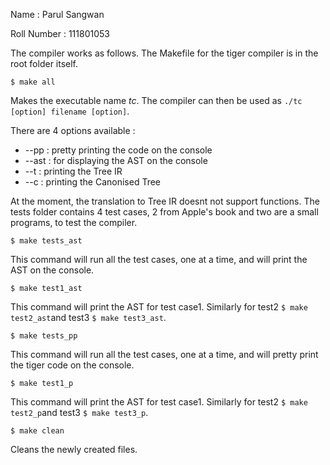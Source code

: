 Name        : Parul Sangwan

Roll Number : 111801053

The compiler works as follows. The Makefile for the tiger compiler is in the root folder itself.


```$ make all```

Makes the executable name *tc*. The compiler can then be used as ```./tc [option] filename [option]```.

There are 4 options available : 
- --pp  : pretty printing the code on the console
- --ast : for displaying the AST on the console
- --t   : printing the Tree IR
- --c   : printing the Canonised Tree

At the moment, the translation to Tree IR doesnt not support functions.
The tests folder contains 4 test cases, 2 from Apple's book and two are a small programs, to test the compiler.

```$ make tests_ast```

This command will run all the test cases, one at a time, and will print the AST on the console.

```$ make test1_ast```

This command will print the AST for test case1. Similarly for test2 ```$ make test2_ast```and test3 ```$ make test3_ast```.


```$ make tests_pp```

This command will run all the test cases, one at a time, and will pretty print the tiger code on the console.

```$ make test1_p```

This command will print the AST for test case1. Similarly for test2 ```$ make test2_p```and test3 ```$ make test3_p```.

```$ make clean```

Cleans the newly created files.
